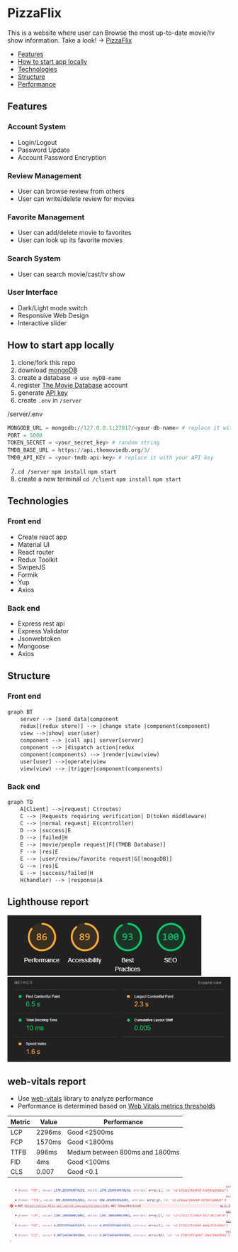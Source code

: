 # PizzaFlix

This is a website where user can Browse the most up-to-date movie/tv show information.
Take a look! -> [PizzaFlix](https://pizza-flix.vercel.app/)

- [Features](#features)
- [How to start app locally](#how-to-start-app-locally)
- [Technologies](#technologies)
- [Structure](#structure)
- [Performance](#lighthouse-report)

## Features

### Account System

- Login/Logout
- Password Update
- Account Password Encryption

### Review Management

- User can browse review from others
- User can write/delete review for movies

### Favorite Management

- User can add/delete movie to favorites
- User can look up its favorite movies

### Search System

- User can search movie/cast/tv show

### User Interface

- Dark/Light mode switch
- Responsive Web Design
- Interactive slider

## How to start app locally

1. clone/fork this repo
2. download [mongoDB](https://www.mongodb.com/docs/manual/installation/)
3. create a database -> `use myDB-name`
4. register [The Movie Database](https://www.themoviedb.org/signup) account
5. generate [API key](https://www.themoviedb.org/settings/api)
6. create `.env` in `/server`

/server/.env

```py
MONGODB_URL = mongodb://127.0.0.1:27017/<your-db-name> # replace it with your db name
PORT = 5000
TOKEN_SECRET = <your_secret_key> # random string
TMDB_BASE_URL = https://api.themoviedb.org/3/
TMDB_API_KEY = <your-tmdb-api-key> # replace it with your API key
```

7. `cd /server` `npm install` `npm start`
8. create a new terminal `cd /client` `npm install` `npm start`

## Technologies

### Front end

- Create react app
- Material UI
- React router
- Redux Toolkit
- SwiperJS
- Formik
- Yup
- Axios

### Back end

- Express rest api
- Express Validator
- Jsonwebtoken
- Mongoose
- Axios

## Structure

### Front end

```mermaid
graph BT
    server --> |send data|component
    redux[(redux store)] --> |change state |component(component)
    view -->|show| user(user)
    component --> |call api| server[server]
    component --> |dispatch action|redux
    component(components) --> |render|view(view)
    user[user] -->|operate|view
    view(view) --> |trigger|component(components)
```

### Back end

```mermaid
graph TD
    A[Client] -->|request| C(routes)
    C --> |Requests requiring verification| D(token middleware)
    C --> |normal request| E(controller)
    D --> |success|E
    D --> |failed|H
    E --> |movie/people request|F[(TMDB Database)]
    F --> |res|E
    E --> |user/review/favorite request|G[(mongoDB)]
    G --> |res|E
    E --> |success/failed|H
    H(handler) --> |response|A
```

## Lighthouse report

![alt text](/img/overall.png)
![alt text](/img/metrics.png)

## web-vitals report

- Use [web-vitals](https://github.com/GoogleChrome/web-vitals?tab=readme-ov-file#basic-usage) library to analyze performance
- Performance is determined based on [Web Vitals metrics thresholds](https://web.dev/articles/defining-core-web-vitals-thresholds)

| Metric | Value  | Performance                     |
| ------ | ------ | ------------------------------- |
| LCP    | 2296ms | Good <2500ms                    |
| FCP    | 1570ms | Good <1800ms                    |
| TTFB   | 996ms  | Medium between 800ms and 1800ms |
| FID    | 4ms    | Good <100ms                     |
| CLS    | 0.007  | Good <0.1                       |

![alt text](/img/webvitals.png)
